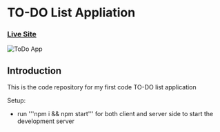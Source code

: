 # TO-DO List Appliation

### [Live Site](https://frenetiks-to-do-list.netlify.app/)

![ToDo App](https://1drv.ms/u/s!AsDN-2vvuL1Aj29UVzuGQuZzO177?e=cI4Hfb)

## Introduction
This is the code repository for my first code TO-DO list application

Setup:
- run '''npm i && npm start''' for both client and server side to start the development server
